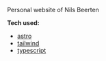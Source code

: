 Personal website of Nils Beerten

**Tech used:** 
- [astro](https://astro.build)
- [tailwind](https://tailwindcss.com)
- [typescript](https://typescriptlang.org)
